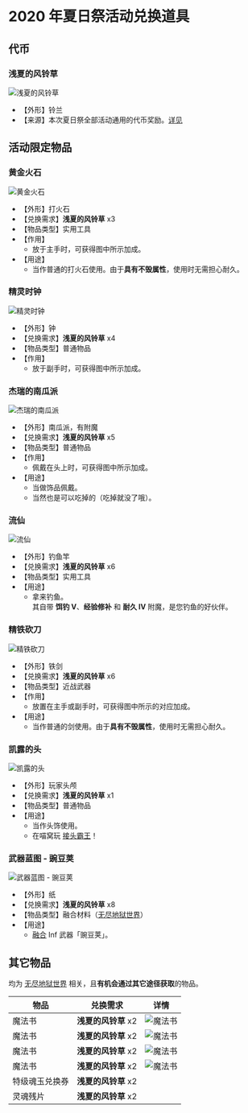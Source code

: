 # 2020 年夏日祭活动兑换道具

## 代币

### 浅夏的风铃草

![浅夏的风铃草](../../../assets/images/items/activities/2020-natsu-matsuri/浅夏的风铃草.png)

* 【外形】铃兰
* 【来源】本次夏日祭全部活动通用的代币奖励。[详见](https://bbs.nyaa.cat/d/1752)

## 活动限定物品

### 黄金火石

![黄金火石](../../../assets/images/items/activities/2020-natsu-matsuri/黄金火石.png)

* 【外形】打火石
* 【兑换需求】**浅夏的风铃草** x3
* 【物品类型】实用工具
* 【作用】
  * 放于主手时，可获得图中所示加成。
* 【用途】
  * 当作普通的打火石使用。由于**具有不毁属性**，使用时无需担心耐久。

### 精灵时钟

![精灵时钟](../../../assets/images/items/activities/2020-natsu-matsuri/精灵时钟.png)

* 【外形】钟
* 【兑换需求】**浅夏的风铃草** x4
* 【物品类型】普通物品
* 【作用】
  * 放于副手时，可获得图中所示加成。

### 杰瑞的南瓜派

![杰瑞的南瓜派](../../../assets/images/items/activities/2020-natsu-matsuri/杰瑞的南瓜派.png)

* 【外形】南瓜派，有附魔
* 【兑换需求】**浅夏的风铃草** x5
* 【物品类型】普通物品
* 【作用】
  * 佩戴在头上时，可获得图中所示加成。
* 【用途】
  * 当做饰品佩戴。
  * 当然也是可以吃掉的（吃掉就没了哦）。

### 流仙

![流仙](../../../assets/images/items/activities/2020-natsu-matsuri/流仙.png)

* 【外形】钓鱼竿
* 【兑换需求】**浅夏的风铃草** x6
* 【物品类型】实用工具
* 【用途】
  * 拿来钓鱼。  
其自带 **饵钓 V**、**经验修补** 和 **耐久 IV** 附魔，是您钓鱼的好伙伴。

### 精铁砍刀

![精铁砍刀](../../../assets/images/items/activities/2020-natsu-matsuri/精铁砍刀.png)

* 【外形】铁剑
* 【兑换需求】**浅夏的风铃草** x6
* 【物品类型】近战武器
* 【作用】
  * 放置在主手或副手时，可获得图中所示的对应加成。
* 【用途】
  * 当作普通的剑使用。由于**具有不毁属性**，使用时无需担心耐久。

### 凯露的头

![凯露的头](../../../assets/images/items/activities/2020-natsu-matsuri/凯露的头.png)

* 【外形】玩家头颅
* 【兑换需求】**浅夏的风铃草** x1
* 【物品类型】普通物品
* 【用途】
  * 当作头饰使用。
  * 在喵窝玩 [接头霸王](https://zh.moegirl.org.cn/index.php?title=%E6%8E%A5%E5%A4%B4%E9%9C%B8%E7%8E%8B)！

### 武器蓝图 - 豌豆荚

![武器蓝图 - 豌豆荚](../../../assets/images/items/activities/2020-natsu-matsuri/武器蓝图豌豆荚.png)

* 【外形】纸
* 【兑换需求】**浅夏的风铃草** x8
* 【物品类型】融合材料（[无尽地狱世界](inf/index)）
* 【用途】
  * [融合](inf/items?id=融合) Inf 武器「豌豆荚」。

## 其它物品

均为 [无尽地狱世界](inf/index) 相关，且**有机会通过其它途径获取**的物品。

| 物品 | 兑换需求 | 详情 |
| - | - | - |
| 魔法书 | **浅夏的风铃草** x2 | ![魔法书](../../../assets/images/items/activities/2020-natsu-matsuri/魔法书1.png) |
| 魔法书 | **浅夏的风铃草** x2 | ![魔法书](../../../assets/images/items/activities/2020-natsu-matsuri/魔法书2.png) |
| 魔法书 | **浅夏的风铃草** x2 | ![魔法书](../../../assets/images/items/activities/2020-natsu-matsuri/魔法书3.png) |
| 魔法书 | **浅夏的风铃草** x2 | ![魔法书](../../../assets/images/items/activities/2020-natsu-matsuri/魔法书4.png) |
| 特级魂玉兑换券 | **浅夏的风铃草** x2 | |
| 灵魂残片 | **浅夏的风铃草** x2 | |

<!--

## 物品名称

![aaaa](../../../assets/images/items/activities/2020-natsu-matsuri/aaaa.png)

* 【外形】
* 【兑换需求】**浅夏的风铃草** x
* 【物品类型】
* 【作用】
  * 
* 【用途】
  * 

-->